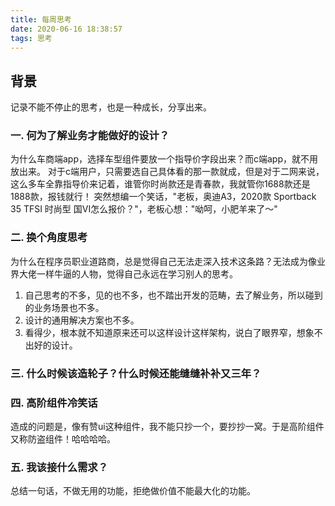 ```yaml
---
title: 每周思考
date: 2020-06-16 18:38:57
tags: 思考
---
```

## 背景
记录不能不停止的思考，也是一种成长，分享出来。

### 一. 何为了解业务才能做好的设计？
为什么车商端app，选择车型组件要放一个指导价字段出来？而c端app，就不用放出来。
对于c端用户，只需要选自己具体看的那一款就成，但是对于二网来说，这么多车全靠指导价来记着，谁管你时尚款还是青春款，我就管你1688款还是1888款，报钱就行！
突然想编一个笑话，"老板，奥迪A3，2020款 Sportback 35 TFSI 时尚型 国VI怎么报价？"，老板心想："呦呵，小肥羊来了～"

### 二. 换个角度思考
为什么在程序员职业道路商，总是觉得自己无法走深入技术这条路？无法成为像业界大佬一样牛逼的人物，觉得自己永远在学习别人的思考。
1. 自己思考的不多，见的也不多，也不踏出开发的范畴，去了解业务，所以碰到的业务场景也不多。
2. 设计的通用解决方案也不多。
3. 看得少，根本就不知道原来还可以这样设计这样架构，说白了眼界窄，想象不出好的设计。

### 三. 什么时候该造轮子？什么时候还能缝缝补补又三年？

### 四. 高阶组件冷笑话
造成的问题是，像有赞ui这种组件，我不能只抄一个，要抄抄一窝。于是高阶组件又称防盗组件！哈哈哈哈。

### 五. 我该接什么需求？
总结一句话，不做无用的功能，拒绝做价值不能最大化的功能。
